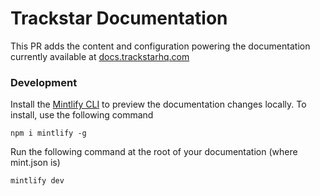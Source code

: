 # Trackstar Documentation

This PR adds the content and configuration powering the documentation currently available at [docs.trackstarhq.com](https://docs.trackstarhq.com)

### Development

Install the [Mintlify CLI](https://www.npmjs.com/package/mintlify) to preview the documentation changes locally. To install, use the following command

```
npm i mintlify -g
```

Run the following command at the root of your documentation (where mint.json is)

```
mintlify dev
```
